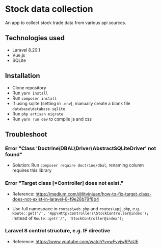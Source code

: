 # Stock data collection

An app to collect stock trade data from various api sources.

## Technologies used

* Laravel 8.20.1
* Vue.js
* SQLite

## Installation

* Clone repository
* Run ```yarn install```
* Run ```composer install```
* If using sqlite (setting in `.env`), manually create a blank file `database\database.sqlite`
* Run ```php artisan migrate```
* Run ```yarn run dev``` to compile js and css


## Troubleshoot

### Error "Class 'Doctrine\DBAL\Driver\AbstractSQLiteDriver' not found"

* Solution: Run `composer require doctrine/dbal`, renaming column requires this library

### Error "Target class [*Controller] does not exist."

* Reference: https://medium.com/@litvinjuan/how-to-fix-target-class-does-not-exist-in-laravel-8-f9e28b79f8b4

* Use full namespace in `routes\web.php` and `routes\api.php`, e.g. `Route::get('/', 'App\Http\Controllers\StockController@index');` instead of `Route::get('/', 'StockController@index');`

### Laravel 8 control structure, e.g. IF directive

* Reference: https://www.youtube.com/watch?v=wFvyjwRPaUE